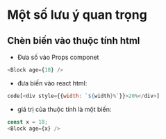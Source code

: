 # Một số lưu ý quan trọng

## Chèn biến vào thuộc tính html
+ Đưa số vào Props componet 
```js
<Block age={18} />
```
+ đưa biến vào react html:
```js
code[<div style={{width: `${width}%`}}>20%</div>]
```
+ giá trị của thuộc tính là một biến:
```js
const x = 18;
<Block age={x} />
```

